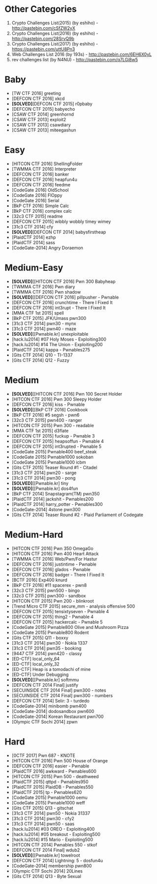 # Other Categories
1. Crypto Challenges List(2015) (by eshiho) - http://pastebin.com/cSfZW2yX
2. Crypto Challenges List(2016) (by eshiho) - http://pastebin.com/28SrvQ9b
3. Crypto Challenges List(2017) (by eshiho) - https://pastebin.com/uttU8Pn3
4. Web Challenges List 2016 (by 193s) - http://pastebin.com/6EH6X0yL
5. rev challenges list (by N4NU) - http://pastebin.com/q7LGi8w5
 
# Baby

* [TW CTF 2016] greeting
* [DEFCON CTF 2016] xkcd
* __\[SOLVED\]__[DEFCON CTF 2015] r0pbaby
* [DEFCON CTF 2015] babyecho
* [CSAW CTF 2014] greenhornd
* [CSAW CTF 2013] exploit2
* [CSAW CTF 2013] csawdiary
* [CSAW CTF 2013] miteegashun
 
# Easy
 
* [HITCON CTF 2016] ShellingFolder
* [TWMMA CTF 2016] Interpreter
* [DEFCON CTF 2016] banker
* [DEFCON CTF 2016] heapfun4u
* [DEFCON CTF 2016] feedme
* [CodeGate 2016] OldSchool
* [CodeGate 2016] FlOppy
* [CodeGate 2016] Serial
* [BkP CTF 2016] Simple Calc
* [BkP CTF 2016] complex calc 
* [32c3 CTF 2015] readme
* [DEFCON CTF 2015] wibbly wobbly timey wimey
* [31c3 CTF 2014] cfy
* __\[SOLVED\]__[DEFCON CTF 2014] babysfirstheap
* [PlaidCTF 2014] ezhp
* [PlaidCTF 2014] sass
* [CodeGate-2014] Angry Doraemon
 
# Medium-Easy
 
* __\[SOLVED\]__[[HITCON CTF 2016] Pwn 300 Babyheap
* [TWMMA CTF 2016] Pwn diary
* [TWMMA CTF 2016] Pwn shadow
* __\[SOLVED\]__[[DEFCON CTF 2016] pillpusher - Pwnable
* [DEFCON CTF 2016] crunchtime - There I Fixed It
* [DEFCON CTF 2016] int3rupt - There I Fixed It
* [MMA CTF 1st 2015] spell
* [BkP CTF 2015] JFK/Umass pwn300
* [31c3 CTF 2014] pwn30 - mynx
* [31c3 CTF 2014] pwn40 - maze
* __\[SOLVED\]__[[Pwnable.kr] unexploitable
* [hack.lu2014] #07 Holy Moses - Exploiting300
* [hack.lu2014] #14 The Union - Exploiting200
* [PlaidCTF 2014] kappa - Pwnables275
* [Gits CTF 2014] Q10 - TI-1337
* [Gits CTF 2014] Q12 - Fuzzy
 
# Medium
 
* __\[SOLVED\]__[[HITCON CTF 2016] Pwn 100 Secret Holder
* [HITCON CTF 2016] Pwn 300 Sleepy Holder
* [DEFCON CTF 2016] kiss - Pwnable
* __\[SOLVED\]__[[BkP CTF 2016] Cookbook
* [BkP CTF 2016] #5 segsh - pwn6
* [32c3 CTF 2015] pwn400 - ranger
* [HITCON CTF 2015] Pwn 300 - readable
* [MMA CTF 1st 2015] d3flate
* [DEFCON CTF 2015] fuckup - Pwnable 3
* [DEFCON CTF 2015] heapsoffun - Pwnable 4
* [DEFCON CTF 2015] int3rupted - Pwnable 5
* [CodeGate 2015] Pwnable400 beef\_steak
* [CodeGate 2015] Pwnable1000 sokoban
* [CodeGate 2015] Pwnable1000 icbm
* [Gits CTF 2015] Teaser Round #1 - Citadel
* [31c3 CTF 2014] pwn20 - sarge
* [31c3 CTF 2014] pwn30 - pong
* __\[SOLVED\]__[[Pwnable.kr] tiny
* __\[SOLVED\]__[[Pwnable.kr] dos4fun
* [BkP CTF 2014] Snapstagram(TM) pwn350
* [PlaidCTF 2014] jackshit - Pwnables200
* [PlaidCTF 2014] harry\_potter - Pwnables300
* [CodeGate-2014] 4stone pwn300
* [Gits CTF 2014] Teaser Round #2 - Plaid Parliament of Codegate
 
# Medium-Hard
 
* [HITCON CTF 2016] Pwn 350 OmegaGo
* [HITCON CTF 2016] Pwn 400 Heart Attack
* [TWMMA CTF 2016] Web/Pwn/For Hastur
* [DEFCON CTF 2016] justintime - Pwnable
* [DEFCON CTF 2016] glados - Pwnable
* [DEFCON CTF 2016] badger - There I Fixed It
* [BCTF 2016] Exp400 knurd
* [BkP CTF 2016] #11 spacerex - pwn8
* [32c3 CTF 2015] pwn500 - bingo
* [32c3 CTF 2015] pwn300 - sandbox
* [HITCON CTF 2015] Pwn 200 - blinkroot
* [Trend Micro CTF 2015] secure\_mm - analysis offensive 500
* [DEFCON CTF 2015] tensixtyseven - Pwnable 4
* [DEFCON CTF 2015] thing2 - Pwnable 4
* [DEFCON CTF 2015] hackercalc - Pwnable 5
* [CodeGate 2015] Pwnable800 Olive and Mushroom Pizza
* [CodeGate 2015] Pwnable800 Rodent
* [Gits CTF 2015] Q11 - boxxy
* [31c3 CTF 2014] pwn30 - Nokia 1337
* [31c3 CTF 2014] pwn35 - booking
* [9447 CTF 2014] pwn420 - classy
* [ED-CTF] local\_only\_64
* [ED-CTF] local\_only\_32
* [ED-CTF] Heap is a tomodachi of mine
* [ED-CTF] Under Debugging
* __\[SOLVED\]__[[Pwnable.kr] softmmu
* [DEFCON CTF 2014 Final] justify
* [SECUINSIDE CTF 2014 Final] pwn300 - notes
* [SECUINSIDE CTF 2014 Final] pwn300 - numbers
* [DEFCON CTF 2014] Selir: 3 - turdedo
* [CodeGate-2014] minibomb pwn400
* [CodeGate-2014] dodosandbox pwn600
* [CodeGate-2014] Korean Restaurant pwn700
* [Olympic CTF Sochi 2014] zpwn

# Hard
 
* [0CTF 2017] Pwn 687 - KNOTE
* [HITCON CTF 2016] Pwn 500 House of Orange
* [DEFCON CTF 2016] easier - Pwnable
* [PlaidCTF 2016] awkward - Pwnables600
* [HITCON CTF 2015] Pwn 500 - deathweed
* [PlaidCTF 2015] qttpd - Pwnables950
* [PlaidCTF 2015] PlaidDB - Pwnables550
* [PlaidCTF 2015] tp - Pwnables620
* [CodeGate 2015] Pwnable1000 oemu
* [CodeGate 2015] Pwnable1000 weff
* [Gits CTF 2015] Q13 - gitschat
* [31c3 CTF 2014] pwn50 - Nokia 31337
* [31c3 CTF 2014] pwn30 - cfy2
* [31c3 CTF 2014] pwn50 - saas
* [hack.lu2014] #03 OREO - Exploiting400
* [hack.lu2014] #05 breakout - Exploiting500
* [hack.lu2014] #15 Mario - Exploiting500
* [HITCON CTF 2014] Pwnables 550 - stkof
* [DEFCON CTF 2014 Final] wdub2
* __\[SOLVED\]__[[Pwnable.kr] towelroot
* [DEFCON CTF 2014] Lightning: 5 - dosfun4u
* [CodeGate-2014] membership pwn800
* [Olympic CTF Sochi 2014] 20Lines
* [Gits CTF 2014] Q13 - Byte Sexual
